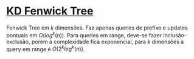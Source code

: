 # [KD Fenwick Tree](kd_fenwick_tree.cpp)

Fenwick Tree em $k$ dimensões. Faz apenas queries de prefixo e updates pontuais em $O(log^k(n))$. Para queries em range, deve-se fazer inclusão-exclusão, porém a complexidade fica exponencial, para $k$ dimensões a query em range é $O(2^k log^k(n))$.